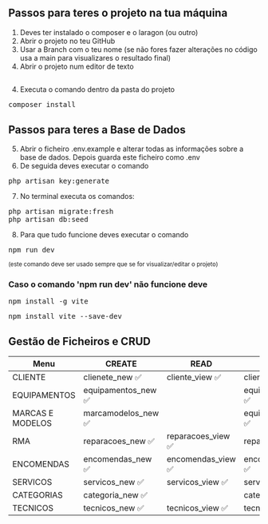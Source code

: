 ## Passos para teres o projeto na tua máquina
1. Deves ter instalado o composer e o laragon (ou outro)
1. Abrir o projeto no teu GitHub
2. Usar a Branch com o teu nome (se não fores fazer alterações no código usa a main para visualizares o resultado final)
3. Abrir o projeto num editor de texto

##
4. Executa o comando dentro da pasta do projeto
 <pre>composer install</pre>

## Passos para teres a Base de Dados
5. Abrir o ficheiro .env.example e alterar todas as informações sobre a base de dados. Depois guarda este ficheiro como .env
6. De seguida deves executar o comando 
  <pre>php artisan key:generate</pre>
7. No terminal executa os comandos:
 <pre>php artisan migrate:fresh
php artisan db:seed </pre>
8. Para que tudo funcione deves executar o comando 
 <pre>npm run dev </pre> 
 <small>(este comando deve ser usado sempre que se for visualizar/editar o projeto)</small>

### Caso o comando 'npm run dev' não funcione deve
<pre>npm install -g vite</pre>
<pre>npm install vite --save-dev</pre>

## Gestão de Ficheiros e CRUD

| Menu              | CREATE                   | READ                      | UPDATE                | DELETE | 
| ---               | ---                      | ---                       | ---                   |--- |
| CLIENTE           | clienete_new ✅         | cliente_view ✅           | cliente_edit ✅       |   |
| EQUIPAMENTOS      | equipamentos_new ✅     |                            | equipamentos_edit ✅ |  |
| MARCAS E MODELOS  | marcamodelos_new ✅     |                            | equipamentos_edit ✅ |  |
| RMA               | reparacoes_new ✅       | reparacoes_view ✅        | reparacoes_edit       |  |
| ENCOMENDAS        | encomendas_new ✅       | encomendas_view ✅        | encomendas_edit ✅    |  |
| SERVICOS          | servicos_new ✅         | servicos_view ✅          | servicos_edit ✅      |  |
| CATEGORIAS        | categoria_new ✅        |                            | categoria_edit ✅    | ✅ |
| TECNICOS          | tecnicos_new ✅         | tecnicos_view ✅          | tecnicos_edit ✅      | ✅ |
